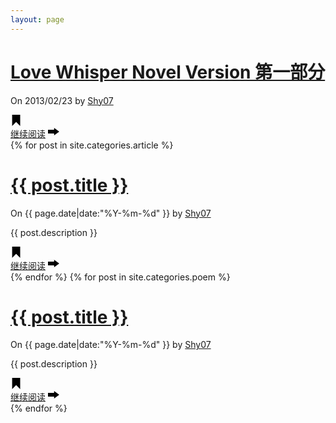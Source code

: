 ```yaml
---
layout: page
---
```

<div class="post-217 post type-post status-publish format-standard sticky hentry category-novel tag-lwnv">
    <h1 class="entry-title">
        <a href="http://www.shy07.com/2013/02/love-whisper-p1-217.html">Love Whisper Novel Version 第一部分</a>
    </h1>
    <div class="post-info">
        On 2013/02/23 by <a href="http://www.shy07.com/author/shy07">Shy07</a>
    </div>
    <div class="content column-1">             
        <p> <a href="http://www.shy07.com/2013/02/love-whisper-p1-217.html-217" class="more-link"> </a></p>
        <div class="clear"></div>
    </div>
    <div class="below-content">
        <div class="tags">
            <svg version="1.1" width="18px" height="18px" viewBox="0 0 48 48">
                <path d="M 41.29511 48 L 41.29511 .091884613 L 6.999998 .091884613 L 6.999998 47.78994 L 24.042513 30.74741 Z" />
            </svg>
        </div>
        <div class="read-more">
            <a href="http://www.shy07.com/2013/02/love-whisper-p1-217.html">继续阅读</a>
            <svg version="1.1" width="18px" height="18px" viewBox="0 0 48 48">
                <path d="M 0 32 L 0 16 L 26 16 L 26 8 L 48 24 L 26 40 L 26 32 Z" />
            </svg>
        </div>
        <div class="clear"></div>
    </div>
</div>
{% for post in site.categories.article %}
<div class="post-251 post type-post status-publish format-standard hentry category-essays category-article tag-29">
    <h1 class="entry-title">
        <a href="{{ post.url }}">{{ post.title }}</a>
    </h1>
    <div class="post-info">On {{ page.date|date:"%Y-%m-%d" }} by <a href="http://www.shy07.com/author/shy07">Shy07</a><!--  With  - <a href="http://www.shy07.com/category/article/essays" title="查看 杂文 中的全部文章" rel="category tag">杂文</a>, <a href="http://www.shy07.com/category/article" title="查看 闲文杂志 中的全部文章" rel="category tag">闲文杂志</a> -->
    </div>
    <div class="content column-1">
        <p>{{ post.description }}</p>
        <div class="clear"></div>
    </div>
    <div class="below-content">
        <div class="tags">
            <svg version="1.1" width="18px" height="18px" viewBox="0 0 48 48">
                <path d="M 41.29511 48 L 41.29511 .091884613 L 6.999998 .091884613 L 6.999998 47.78994 L 24.042513 30.74741 Z" />
            </svg>
            <!-- <div class="the_tags">
                <a href="http://www.shy07.com/tag/%e9%9a%8f%e7%ac%94" rel="tag">随笔</a>
            </div> -->
        </div>
        <div class="read-more">
            <a href="http://www.shy07.com/2013/03/sinrge2-history-251.html">继续阅读</a>
            <svg version="1.1" width="18px" height="18px" viewBox="0 0 48 48">
                <path d="M 0 32 L 0 16 L 26 16 L 26 8 L 48 24 L 26 40 L 26 32 Z" />
            </svg>
        </div>
        <div class="clear"></div>
    </div>
</div>
</div>
</div>
{% endfor %}
{% for post in site.categories.poem %}
<div class="post-251 post type-post status-publish format-standard hentry category-essays category-article tag-29">
    <h1 class="entry-title">
        <a href="{{ post.url }}">{{ post.title }}</a>
    </h1>
    <div class="post-info">On {{ page.date|date:"%Y-%m-%d" }} by <a href="http://www.shy07.com/author/shy07">Shy07</a><!--  With  - <a href="http://www.shy07.com/category/article/essays" title="查看 杂文 中的全部文章" rel="category tag">杂文</a>, <a href="http://www.shy07.com/category/article" title="查看 闲文杂志 中的全部文章" rel="category tag">闲文杂志</a> -->
    </div>
    <div class="content column-1">
        <p>{{ post.description }}</p>
        <div class="clear"></div>
    </div>
    <div class="below-content">
        <div class="tags">
            <svg version="1.1" width="18px" height="18px" viewBox="0 0 48 48">
                <path d="M 41.29511 48 L 41.29511 .091884613 L 6.999998 .091884613 L 6.999998 47.78994 L 24.042513 30.74741 Z" />
            </svg>
            <!-- <div class="the_tags">
                <a href="http://www.shy07.com/tag/%e9%9a%8f%e7%ac%94" rel="tag">随笔</a>
            </div> -->
        </div>
        <div class="read-more">
            <a href="http://www.shy07.com/2013/03/sinrge2-history-251.html">继续阅读</a>
            <svg version="1.1" width="18px" height="18px" viewBox="0 0 48 48">
                <path d="M 0 32 L 0 16 L 26 16 L 26 8 L 48 24 L 26 40 L 26 32 Z" />
            </svg>
        </div>
        <div class="clear"></div>
    </div>
</div>
</div>
</div>
{% endfor %}
